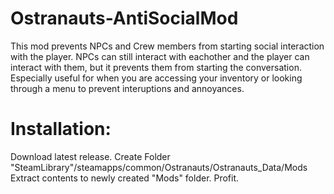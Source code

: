 # Ostranauts-AntiSocialMod

This mod prevents NPCs and Crew members from starting social interaction with the player.
NPCs can still interact with eachother and the player can interact with them, but it prevents them from starting the conversation. Especially useful for when you are accessing your inventory or looking through a menu to prevent interuptions and annoyances.

# Installation:
Download latest release.
Create Folder "SteamLibrary"/steamapps/common/Ostranauts/Ostranauts_Data/Mods
Extract contents to newly created "Mods" folder.
Profit.
